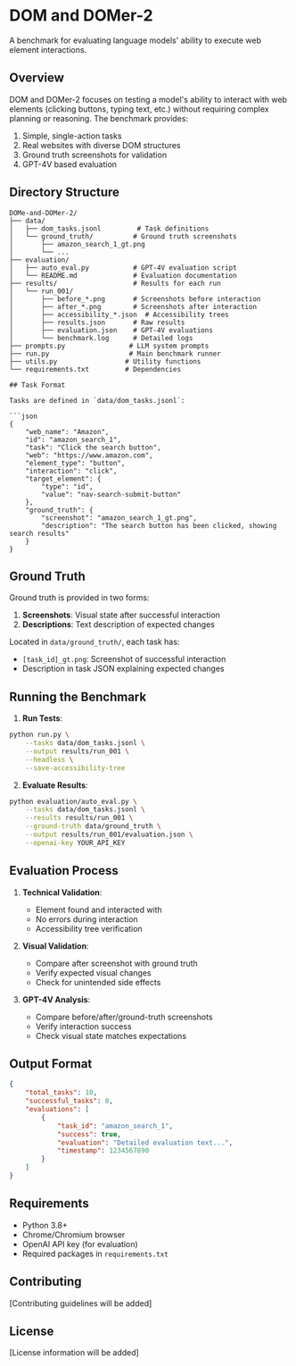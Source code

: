# DOM and DOMer-2

A benchmark for evaluating language models' ability to execute web element interactions.

## Overview

DOM and DOMer-2 focuses on testing a model's ability to interact with web elements (clicking buttons, typing text, etc.) without requiring complex planning or reasoning. The benchmark provides:

1. Simple, single-action tasks
2. Real websites with diverse DOM structures
3. Ground truth screenshots for validation
4. GPT-4V based evaluation

## Directory Structure

```
DOMe-and-DOMer-2/
├── data/
│   ├── dom_tasks.jsonl         # Task definitions
│   └── ground_truth/          # Ground truth screenshots
│       ├── amazon_search_1_gt.png
│       └── ...
├── evaluation/
│   ├── auto_eval.py           # GPT-4V evaluation script
│   └── README.md              # Evaluation documentation
├── results/                   # Results for each run
│   └── run_001/
│       ├── before_*.png       # Screenshots before interaction
│       ├── after_*.png        # Screenshots after interaction
│       ├── accessibility_*.json  # Accessibility trees
│       ├── results.json       # Raw results
│       ├── evaluation.json    # GPT-4V evaluations
│       └── benchmark.log      # Detailed logs
├── prompts.py                # LLM system prompts
├── run.py                    # Main benchmark runner
├── utils.py                 # Utility functions
└── requirements.txt         # Dependencies

## Task Format

Tasks are defined in `data/dom_tasks.jsonl`:

```json
{
    "web_name": "Amazon",
    "id": "amazon_search_1",
    "task": "Click the search button",
    "web": "https://www.amazon.com",
    "element_type": "button",
    "interaction": "click",
    "target_element": {
        "type": "id",
        "value": "nav-search-submit-button"
    },
    "ground_truth": {
        "screenshot": "amazon_search_1_gt.png",
        "description": "The search button has been clicked, showing search results"
    }
}
```

## Ground Truth

Ground truth is provided in two forms:
1. **Screenshots**: Visual state after successful interaction
2. **Descriptions**: Text description of expected changes

Located in `data/ground_truth/`, each task has:
- `[task_id]_gt.png`: Screenshot of successful interaction
- Description in task JSON explaining expected changes

## Running the Benchmark

1. **Run Tests**:
```bash
python run.py \
    --tasks data/dom_tasks.jsonl \
    --output results/run_001 \
    --headless \
    --save-accessibility-tree
```

2. **Evaluate Results**:
```bash
python evaluation/auto_eval.py \
    --tasks data/dom_tasks.jsonl \
    --results results/run_001 \
    --ground-truth data/ground_truth \
    --output results/run_001/evaluation.json \
    --openai-key YOUR_API_KEY
```

## Evaluation Process

1. **Technical Validation**:
   - Element found and interacted with
   - No errors during interaction
   - Accessibility tree verification

2. **Visual Validation**:
   - Compare after screenshot with ground truth
   - Verify expected visual changes
   - Check for unintended side effects

3. **GPT-4V Analysis**:
   - Compare before/after/ground-truth screenshots
   - Verify interaction success
   - Check visual state matches expectations

## Output Format

```json
{
    "total_tasks": 10,
    "successful_tasks": 8,
    "evaluations": [
        {
            "task_id": "amazon_search_1",
            "success": true,
            "evaluation": "Detailed evaluation text...",
            "timestamp": 1234567890
        }
    ]
}
```

## Requirements

- Python 3.8+
- Chrome/Chromium browser
- OpenAI API key (for evaluation)
- Required packages in `requirements.txt`

## Contributing

[Contributing guidelines will be added]

## License

[License information will be added]
